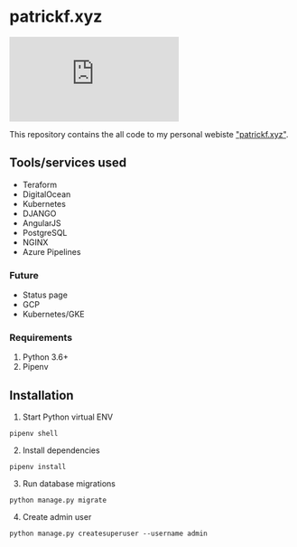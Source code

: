 # patrickf.xyz
[![Build Status](https://dev.azure.com/freemanpd36/freemanpd36/_apis/build/status/freemanpd.patrickf.xyz?branchName=master)](https://dev.azure.com/freemanpd36/freemanpd36/_build/latest?definitionId=1&branchName=master)

This repository contains the all code to my personal webiste ["patrickf.xyz"](https://www.django-rest-framework.org/).

## Tools/services used
* Teraform 
* DigitalOcean
* Kubernetes
* DJANGO
* AngularJS
* PostgreSQL
* NGINX 
* Azure Pipelines 

### Future
* Status page
* GCP
* Kubernetes/GKE


### Requirements
1. Python 3.6+
1. Pipenv 

## Installation
1. Start Python virtual ENV
```
pipenv shell
```
2. Install dependencies
```
pipenv install
```
3. Run database migrations
```
python manage.py migrate
```
4. Create admin user
```
python manage.py createsuperuser --username admin
```